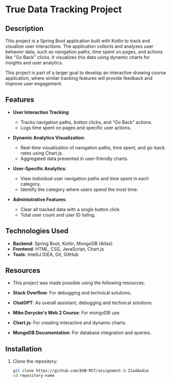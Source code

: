 # True Data Tracking Project

## Description
This project is a Spring Boot application built with Kotlin to track and visualize user interactions. The application collects and analyzes user behavior data, such as navigation paths, time spent on pages, and actions like "Go Back" clicks. It visualizes this data using dynamic charts for insights and user analytics.

This project is part of a larger goal to develop an interactive drawing course application, where similar tracking features will provide feedback and improve user engagement.

## Features
- **User Interaction Tracking**:
    - Tracks navigation paths, button clicks, and "Go Back" actions.
    - Logs time spent on pages and specific user actions.

- **Dynamic Analytics Visualization**:
    - Real-time visualization of navigation paths, time spent, and go-back rates using Chart.js.
    - Aggregated data presented in user-friendly charts.

- **User-Specific Analytics**:
    - View individual user navigation paths and time spent in each category.
    - Identify the category where users spend the most time.

- **Administrative Features**:
    - Clear all tracked data with a single button click.
    - Total user count and user ID listing.

## Technologies Used
- **Backend**: Spring Boot, Kotlin, MongoDB (Atlas)
- **Frontend**: HTML, CSS, JavaScript, Chart.js
- **Tools**: IntelliJ IDEA, Git, GitHub

## Resources
- This project was made possible using the following resources:

- **Stack Overflow**: For debugging and technical solutions.
- **ChatGPT**: As overall assistant, debugging and technical solutions.
- **Mike Derycke's Web 2 Course**: For mongoDB use.
- **Chart.js**: For creating interactive and dynamic charts.
- **MongoDB Documentation**: For database integration and queries.

## Installation
1. Clone the repository:
   ```bash
   git clone https://github.com/EHB-MCT/assignment-2-ZiadAadim
   cd repository-name
